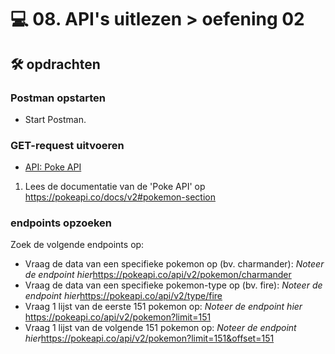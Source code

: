 # 💻 08. API's uitlezen > oefening 02

## 🛠️ opdrachten

### Postman opstarten

 - Start Postman.

### GET-request uitvoeren

- [API: Poke API](https://pokeapi.co/)

1. Lees de documentatie van de 'Poke API' op https://pokeapi.co/docs/v2#pokemon-section

### endpoints opzoeken

Zoek de volgende endpoints op:
- Vraag de data van een specifieke pokemon op (bv. charmander): *Noteer de endpoint hier*https://pokeapi.co/api/v2/pokemon/charmander
- Vraag de data van een specifieke pokemon-type op (bv. fire): *Noteer de endpoint hier*https://pokeapi.co/api/v2/type/fire
- Vraag 1 lijst van de eerste 151 pokemon op: *Noteer de endpoint hier* https://pokeapi.co/api/v2/pokemon?limit=151
- Vraag 1 lijst van de volgende 151 pokemon op: *Noteer de endpoint hier*https://pokeapi.co/api/v2/pokemon?limit=151&offset=151